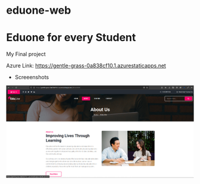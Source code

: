 # eduone-web

# Eduone for every Student 

My Final project

Azure Link: https://gentle-grass-0a838cf10.1.azurestaticapps.net

- Screeenshots

![about](screenshots/Screenshot%20about.png)
